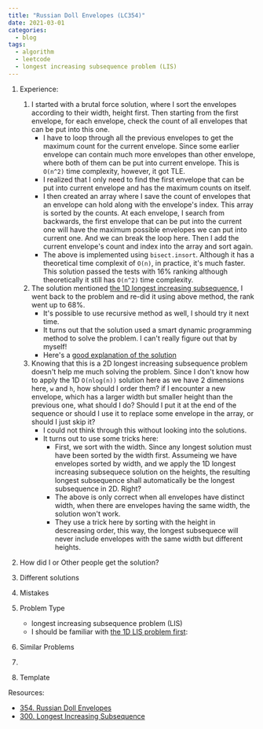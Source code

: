 ```yaml
---
title: "Russian Doll Envelopes (LC354)"
date: 2021-03-01
categories:
  - blog
tags:
  - algorithm
  - leetcode
  - longest increasing subsequence problem (LIS)
---
```


1. Experience:
    1. I started with a brutal force solution, where I sort the envelopes according to their width, height first. Then starting from the first envelope, for each envelope, check the count of all envelopes that can be put into this one.
        * I have to loop through all the previous envelopes to get the maximum count for the current envelope. Since some earlier envelope can contain much more envelopes than other envelope, where both of them can be put into current envelope. This is `O(n^2)` time complexity, however, it got TLE.
        * I realized that I only need to find the first envelope that can be put into current envelope and has the maximum counts on itself.
        * I then created an array where I save the count of envelopes that an envelope can hold along with the envelope's index. This array is sorted by the counts. At each envelope, I search from backwards, the first envelope that can be put into the current one will have the maximum possible envelopes we can put into current one. And we can break the loop here. Then I add the current envelope's count and index into the array and sort again. 
        * The above is implemented using `bisect.insort`. Although it has a theoretical time complexit of `O(n)`, in practice, it's much faster. This solution passed the tests with 16% ranking although theoretically it still has `O(n^2)` time complexity.
    2. The solution mentioned [the 1D longest increasing subsequence][1D Longest Increasing Subsequence], I went back to the problem and re-did it using above method, the rank went up to 68%.
        * It's possible to use recursive method as well, I should try it next time.
        * It turns out that the solution used a smart dynamic programming method to solve the problem. I can't really figure out that by myself!
        * Here's a  [good explanation of the solution][The smallest tail dynamic programming solution]
    3. Knowing that this is a 2D longest increasing subsequence problem doesn't help me much solving the problem. Since I don't know how to apply the 1D `O(nlog(n))` solution here as we have 2 dimensions here, `w` and `h`, how should I order them? if I encounter a new envelope, which has a larger width but smaller height than the previous one, what should I do? Should I put it at the end of the sequence or should I use it to replace some envelope in the array, or should I just skip it?
        * I could not think through this without looking into the solutions.
        * It turns out to use some tricks here:
            * First, we sort with the width. Since any longest solution must have been sorted by the width first. Assumeing we have envelopes sorted by width, and we apply the 1D longest increasing subsequece solution on the heights, the resulting longest subsequence shall automatically be the longest subsequence in 2D. Right? 
            * The above is only correct when all envelopes have distinct width, when there are envelopes having the same width, the solution won't work.
            * They use a trick here by sorting with the height in descreasing order, this way, the longest subsequece will never include envelopes with the same width but different heights.

2. How did I or Other people get the solution? 


3. Different solutions




4. Mistakes

5. Problem Type
    * longest increasing subsequence problem (LIS)
    * I should be familiar with [the 1D LIS problem first][1D Longest Increasing Subsequence]: 

6. Similar Problems
  1. 


7. Template



Resources:
* [354. Russian Doll Envelopes][LeetCode Link]
* [300. Longest Increasing Subsequence][1D Longest Increasing Subsequence] 


[LeetCode Link]: https://leetcode.com/problems/russian-doll-envelopes/
[1D Longest Increasing Subsequence]: https://leetcode.com/problems/longest-increasing-subsequence/
[The smallest tail dynamic programming solution]: https://leetcode.com/problems/longest-increasing-subsequence/discuss/74824/JavaPython-Binary-search-O(nlogn)-time-with-explanation
